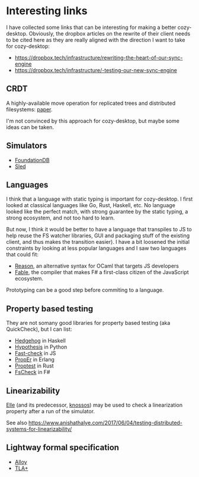 # Interesting links

I have collected some links that can be interesting for making a better
cozy-desktop. Obviously, the dropbox articles on the rewrite of their client
needs to be cited here as they are really aligned with the direction I want to
take for cozy-desktop:

- https://dropbox.tech/infrastructure/rewriting-the-heart-of-our-sync-engine
- https://dropbox.tech/infrastructure/-testing-our-new-sync-engine

## CRDT

A highly-available move operation for replicated trees and distributed
filesystems: [paper](https://martin.kleppmann.com/papers/move-op.pdf).

I'm not convinced by this approach for cozy-desktop, but maybe some ideas can
be taken.

## Simulators

- [FoundationDB](https://www.youtube.com/watch?v=4fFDFbi3toc)
- [Sled](https://sled.rs/simulation.html)

## Languages

I think that a language with static typing is important for cozy-desktop. I
first looked at classical languages like Go, Rust, Haskell, etc. No language
looked like the perfect match, with strong guarantee by the static typing, a
strong ecosystem, and not too hard to learn.

But now, I think it would be better to have a language that transpiles to JS to
help reuse the FS watcher libraries, GUI and packaging stuff of the existing
client, and thus makes the transition easier). I have a bit loosened the
initial constraints by looking at less popular languages and I saw two
languages that could fit:

- [Reason](https://reasonml.org/), an alternative syntax for OCaml that targets
  JS developers
- [Fable](https://fable.io/), the compiler that makes F# a first-class citizen
  of the JavaScript ecosystem.

Prototyping can be a good step before commiting to a language.

## Property based testing

They are not somany good libraries for property based testing (aka QuickCheck),
but I can list:

- [Hedgehog](https://hackage.haskell.org/package/hedgehog) in Haskell
- [Hypothesis](https://hypothesis.works/) in Python
- [Fast-check](https://github.com/dubzzz/fast-check) in JS
- [PropEr](https://github.com/proper-testing/proper) in Erlang
- [Proptest](https://github.com/AltSysrq/proptest) in Rust
- [FsCheck](https://github.com/fscheck/FsCheck) in F#

## Linearizability

[Elle](https://github.com/jepsen-io/elle) (and its predecessor,
[knossos](https://github.com/jepsen-io/knossos)) may be used to check a
linearization property after a run of the simulator.

See also https://www.anishathalye.com/2017/06/04/testing-distributed-systems-for-linearizability/

## Lightway formal specification

- [Alloy](http://alloytools.org/)
- [TLA+](https://lamport.azurewebsites.net/tla/tla.html)

